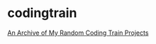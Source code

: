 # codingtrain
[An Archive of My Random Coding Train Projects](https://trezp.github.io/codingtrain/)

